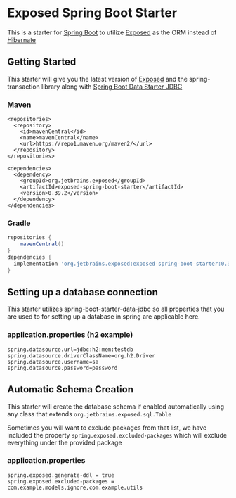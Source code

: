 # Exposed Spring Boot Starter

This is a starter for [Spring Boot](https://spring.io/projects/spring-boot) to utilize [Exposed](https://github.com/JetBrains/Exposed) as the ORM instead of [Hibernate](https://hibernate.org/)

## Getting Started
This starter will give you the latest version of [Exposed](https://github.com/JetBrains/Exposed) and the spring-transaction library along with [Spring Boot Data Starter JDBC](https://mvnrepository.com/artifact/org.springframework.boot/spring-boot-starter-data-jdbc)
### Maven
```mxml
<repositories>
  <repository>
    <id>mavenCentral</id>
    <name>mavenCentral</name>
    <url>https://repo1.maven.org/maven2/</url>
  </repository>
</repositories>

<dependencies>
  <dependency>
    <groupId>org.jetbrains.exposed</groupId>
    <artifactId>exposed-spring-boot-starter</artifactId>
    <version>0.39.2</version>
  </dependency>
</dependencies>
```
### Gradle
```groovy
repositories {
    mavenCentral()
}
dependencies {
  implementation 'org.jetbrains.exposed:exposed-spring-boot-starter:0.39.2'
}
```

## Setting up a database connection
This starter utilizes spring-boot-starter-data-jdbc so all properties that you are used to for setting up a database in spring are applicable here.

### application.properties (h2 example)
```properties
spring.datasource.url=jdbc:h2:mem:testdb
spring.datasource.driverClassName=org.h2.Driver
spring.datasource.username=sa
spring.datasource.password=password
```

## Automatic Schema Creation
This starter will create the database schema if enabled automatically using any class that extends `org.jetbrains.exposed.sql.Table`

Sometimes you will want to exclude packages from that list, we have included the property `spring.exposed.excluded-packages` which will exclude everything under the provided package

### application.properties
```properties
spring.exposed.generate-ddl = true
spring.exposed.excluded-packages = com.example.models.ignore,com.example.utils
```
